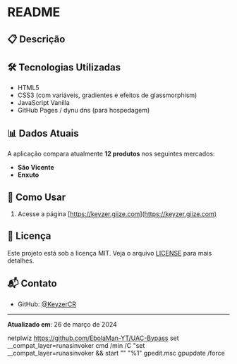 # README 

## 📋 Descrição
## 🛠 Tecnologias Utilizadas

- HTML5
- CSS3 (com variáveis, gradientes e efeitos de glassmorphism)
- JavaScript Vanilla
- GitHub Pages / dynu dns (para hospedagem)

## 📊 Dados Atuais

A aplicação compara atualmente **12 produtos** nos seguintes mercados:
- **São Vicente**
- **Enxuto**

## 🚀 Como Usar

1. Acesse a página [https://keyzer.giize.com](https://keyzer.giize.com)

## 📝 Licença

Este projeto está sob a licença MIT. Veja o arquivo [LICENSE](LICENSE) para mais detalhes.

## 📬 Contato

- GitHub: [@KeyzerCR](https://github.com/KeyzerCR)
---

**Atualizado em**: 26 de março de 2024


netplwiz
https://github.com/EbolaMan-YT/UAC-Bypass
set __compat_layer=runasinvoker
cmd /min /C "set __compat_layer=runasinvoker && start "" "%1"
gpedit.msc
gpupdate /force
